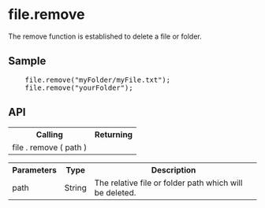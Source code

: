 <H1>file.remove</H1>

The remove function is established to delete a file or folder.
<h2>Sample</h2>
<pre>
	file.remove("myFolder/myFile.txt");
	file.remove("yourFolder");
</pre>

<h2>API</h2>

<table>
<tr><th>Calling</th><th>Returning</th></tr>
<tr><td>file . remove ( path )</td><td></td></tr>
</table>


<table>
<tr><th>Parameters</th><th>Type</th><th>Description</th></tr>
<tr><td>path</td><td>String</td><td>The relative file or folder path which will be deleted.</td></tr>
</table>
